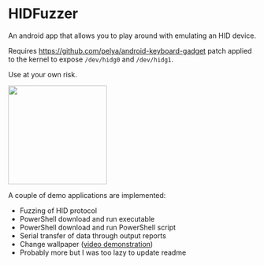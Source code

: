 # HIDFuzzer
An android app that allows you to play around with emulating an HID device.

Requires https://github.com/pelya/android-keyboard-gadget patch applied to the kernel to expose `/dev/hidg0` and `/dev/hidg1`.

Use at your own risk.

<img src="https://my.mixtape.moe/ogkgoz.png" width=200/>

A couple of demo applications are implemented:
- Fuzzing of HID protocol
- PowerShell download and run executable
- PowerShell download and run PowerShell script
- Serial transfer of data through output reports
- Change wallpaper ([video demonstration](https://my.mixtape.moe/zxerjz.mp4))
- Probably more but I was too lazy to update readme
